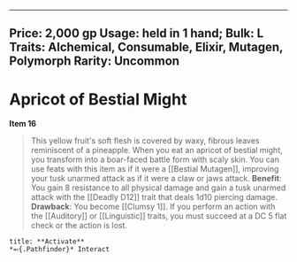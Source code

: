 
---
Price: 2,000 gp
Usage: held in 1 hand;
Bulk: L
Traits: Alchemical, Consumable, Elixir, Mutagen, Polymorph
Rarity: Uncommon
---

# Apricot of Bestial Might

**Item 16**

> This yellow fruit's soft flesh is covered by waxy, fibrous leaves reminiscent of a pineapple. When you eat an apricot of bestial might, you transform into a boar-faced battle form with scaly skin. You can use feats with this item as if it were a [[Bestial Mutagen]], improving your tusk unarmed attack as if it were a claw or jaws attack.
**Benefit**: You gain 8 resistance to all physical damage and gain a tusk unarmed attack with the [[Deadly D12]] trait that deals 1d10 piercing damage.
**Drawback**: You become [[Clumsy 1]]. If you perform an action with the [[Auditory]] or [[Linguistic]] traits, you must succeed at a DC 5 flat check or the action is lost.

```ad-embed-ability
title: **Activate**
*⬻{.Pathfinder}* Interact 
```
